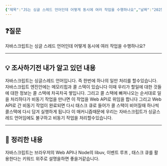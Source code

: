 ```yaml
---
{"제목":"JS는 싱글 스레드 언어인데 어떻게 동시에 여러 작업을 수행하나요","날짜":"2025-04-16","tags":["매일메일","JavaScript"],"dg-publish":true,"permalink":"/매일메일/25년4월/JS는 싱글 스레드 언어인데 어떻게 동시에 여러 작업을 수행하나요/","dgPassFrontmatter":true}
---
```


## ❓질문

자바스크립트는 싱글 스레드 언어인데 어떻게 동시에 여러 작업을 수행하나요?

---
## 💡 조사하기전 내가 알고 있던 내용

자바스크립트는 싱글스레드 언어입니다. 즉 한번에 하나의 일만 처리를 할수있습니다.
자바스크립트 엔진안에는 메모리힙과 콜 스택이 있습니다 이때 우리가 할일에 대한 것들에 대한 정보는 콜 스택에 차곡차곡 쌓입니다. 그리고 콜 스택에 빠져나오는 순서대로 일을 처리하다가 비동기 작업을 만나면 이 작업을 Web API로 위임을 합니다 그리고 Web API로 간 비동기 작업이 완료되면 다시 태스크 큐로 들어가 콜 스택이 비어질때 하나씩 콜스택에 다시 담겨 실행하게 됩니다 이 매커니즘때문에 우리는 자바스크립트가 싱글스레드 언어임에도 불구하고 비동기 작업을 처리할수있습니다.

---
## 🏫 정리한 내용

자바스크립트는 브라우저의 Web API나 Node의 libuv, 이벤트 루프 , 태스크 큐를 활용한다는 키워드 위주로 설명을하면 좋을거같습니다.